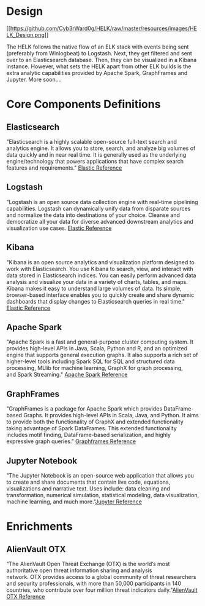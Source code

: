# Design
[[https://github.com/Cyb3rWard0g/HELK/raw/master/resources/images/HELK_Design.png]]

The HELK follows the native flow of an ELK stack with events being sent (preferably from Winlogbeat) to Logstash. Next, they get filtered and sent over to an Elasticsearch database. Then, they can be visualized in a Kibana instance. However, what sets the HELK apart from other ELK builds is the extra analytic capabilities provided by Apache Spark, GraphFrames and Jupyter. More soon....

# Core Components Definitions
## Elasticsearch
"Elasticsearch is a highly scalable open-source full-text search and analytics engine. It allows you to store, search, and analyze big volumes of data quickly and in near real time. It is generally used as the underlying engine/technology that powers applications that have complex search features and requirements." [Elastic Reference](https://www.elastic.co/guide/en/elasticsearch/reference/current/getting-started.html)

## Logstash
"Logstash is an open source data collection engine with real-time pipelining capabilities. Logstash can dynamically unify data from disparate sources and normalize the data into destinations of your choice. Cleanse and democratize all your data for diverse advanced downstream analytics and visualization use cases.
 [Elastic Reference](https://www.elastic.co/guide/en/logstash/current/introduction.html)

## Kibana
"Kibana is an open source analytics and visualization platform designed to work with Elasticsearch. You use Kibana to search, view, and interact with data stored in Elasticsearch indices. You can easily perform advanced data analysis and visualize your data in a variety of charts, tables, and maps.
Kibana makes it easy to understand large volumes of data. Its simple, browser-based interface enables you to quickly create and share dynamic dashboards that display changes to Elasticsearch queries in real time." [Elastic Reference](https://www.elastic.co/guide/en/kibana/current/introduction.html)

## Apache Spark
"Apache Spark is a fast and general-purpose cluster computing system. It provides high-level APIs in Java, Scala, Python and R, and an optimized engine that supports general execution graphs. It also supports a rich set of higher-level tools including Spark SQL for SQL and structured data processing, MLlib for machine learning, GraphX for graph processing, and Spark Streaming." [Apache Spark Reference](https://spark.apache.org/docs/latest/)

## GraphFrames
"GraphFrames is a package for Apache Spark which provides DataFrame-based Graphs. It provides high-level APIs in Scala, Java, and Python. It aims to provide both the functionality of GraphX and extended functionality taking advantage of Spark DataFrames. This extended functionality includes motif finding, DataFrame-based serialization, and highly expressive graph queries." [Graphframes Reference](https://graphframes.github.io/)

## Jupyter Notebook
"The Jupyter Notebook is an open-source web application that allows you to create and share documents that contain live code, equations, visualizations and narrative text. Uses include: data cleaning and transformation, numerical simulation, statistical modeling, data visualization, machine learning, and much more."[Jupyter Reference](http://jupyter.org/)

# Enrichments
## AlienVault OTX
"The AlienVault Open Threat Exchange (OTX) is the world’s most authoritative open threat information sharing and analysis network. OTX provides access to a global community of threat researchers and security professionals, with more than 50,000 participants in 140 countries, who contribute over four million threat indicators daily."[AlienVault OTX Reference](https://www.alienvault.com/documentation/otx/about-otx.htm)